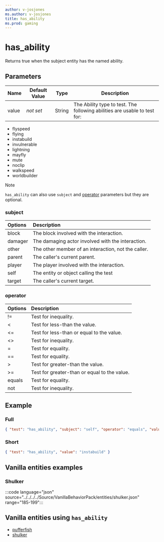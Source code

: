 ```yaml
---
author: v-josjones
ms.author: v-josjones
title: has_ability
ms.prod: gaming
---
```


# has_ability

Returns true when the subject entity has the named ability.

## Parameters

|Name |Default Value  |Type  |Description  |
|---------|---------|---------|---------|
|value | *not set* |String |The Ability type to test. The following abilities are usable to test for:|

- flyspeed
- flying
- instabuild
- invulnerable
- lightning
- mayfly
- mute
- noclip
- walkspeed
- worldbuilder

> [!NOTE]
> `has_ability` can also use `subject` and [operator](../Definitions/NestedTables/operator.md) parameters but they are optional.

### subject

| Options| Description |
|:-----------|:-----------|
| block| The block involved with the interaction. |
| damager| The damaging actor involved with the interaction. |
| other| The other member of an interaction, not the caller. |
| parent| The caller's current parent. |
| player| The player involved with the interaction. |
| self| The entity or object calling the test |
| target| The caller's current target. |

### operator

| Options| Description |
|:-----------|:-----------|
| !=| Test for inequality. |
| <| Test for less-than the value. |
| <=| Test for less-than or equal to the value. |
| <>| Test for inequality. |
| =| Test for equality. |
| ==| Test for equality. |
| >| Test for greater-than the value. |
| >=| Test for greater-than or equal to the value. |
| equals| Test for equality. |
| not| Test for inequality. |

## Example

### Full

```json
{ "test": "has_ability", "subject": "self", "operator": "equals", "value": "instabuild" }
```

### Short

```json
{ "test": "has_ability", "value": "instabuild" }
```

## Vanilla entities examples

### Shulker

:::code language="json" source="../../../../Source/VanillaBehaviorPack/entities/shulker.json" range="185-199":::

## Vanilla entities using `has_ability`

- [pufferfish](../../../../Source/VanillaBehaviorPack_Snippets/entities/pufferfish.md)
- [shulker](../../../../Source/VanillaBehaviorPack_Snippets/entities/shulker.md)
